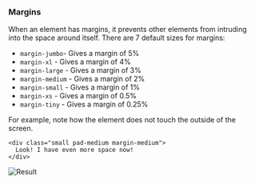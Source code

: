 ### Margins

When an element has margins, it prevents other elements from intruding into the space around itself. There are 7 default sizes for margins:

- `margin-jumbo`- Gives a margin of 5%
- `margin-xl` - Gives a margin of 4%
- `margin-large` - Gives a margin of 3%
- `margin-medium` - Gives a margin of 2%
- `margin-small` - Gives a margin of 1%
- `margin-xs` - Gives a margin of 0.5%
- `margin-tiny` - Gives a margin of 0.25%


For example, note how the element does not touch the outside of the screen.


```
<div class="small pad-medium margin-medium">
  Look! I have even more space now!
</div>
```
![Result](https://preview.ibb.co/jVx2u8/Capture.png)

